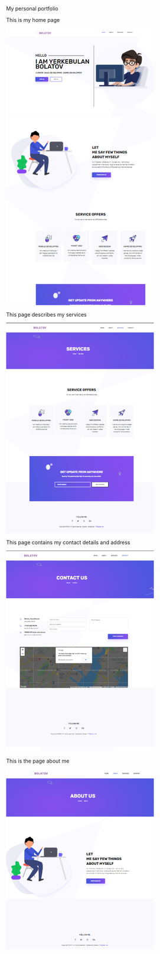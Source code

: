 My personal portfolio

<p>This is my home page</p>
<img src="Title/1.png" width="400">
<img src="Title/2.png" width="400">

<p>This page describes my services</p>
<img src="Title/3.png" width="400">

<p>This page contains my contact details and address</p>
<img src="Title/4.png" width="400">
<p>This is the page about me</p>
<img src="Title/5.png" width="400">
